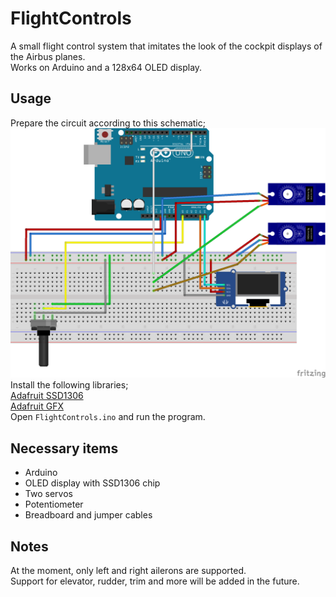 # FlightControls
A small flight control system that imitates the look of the cockpit displays of the Airbus planes.<br>
Works on Arduino and a 128x64 OLED display.
## Usage
Prepare the circuit according to this schematic;<br>
![Schematic](https://github.com/baranonen/FlightControls/blob/master/Schematics/FlightControls.png "Schematic")<br>
Install the following libraries;<br>
[Adafruit SSD1306](https://github.com/adafruit/Adafruit_SSD1306 "Adafruit SSD1306")<br>
[Adafruit GFX](https://github.com/adafruit/Adafruit-GFX-Library "Adafruit GFX")<br>
Open `FlightControls.ino` and run the program.
## Necessary items
- Arduino
- OLED display with SSD1306 chip
- Two servos
- Potentiometer
- Breadboard and jumper cables

## Notes
At the moment, only left and right ailerons are supported.<br>
Support for elevator, rudder, trim and more will be added in the future.
